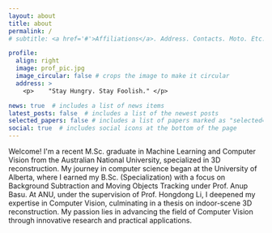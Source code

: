 ```yaml
---
layout: about
title: about
permalink: /
# subtitle: <a href='#'>Affiliations</a>. Address. Contacts. Moto. Etc.

profile:
  align: right
  image: prof_pic.jpg
  image_circular: false # crops the image to make it circular
  address: >
    <p>    "Stay Hungry. Stay Foolish." </p>

news: true  # includes a list of news items
latest_posts: false  # includes a list of the newest posts
selected_papers: false # includes a list of papers marked as "selected={true}"
social: true  # includes social icons at the bottom of the page
---
```

Welcome! I'm a recent M.Sc. graduate in Machine Learning and Computer Vision from the Australian National University, specialized in 3D reconstruction. My journey in computer science began at the University of Alberta, where I earned my B.Sc. (Specialization) with a focus on Background Subtraction and Moving Objects Tracking under Prof. Anup Basu. 
At ANU, under the supervision of Prof. Hongdong Li, I deepened my expertise in Computer Vision, culminating in a thesis on indoor-scene 3D reconstruction. My passion lies in advancing the field of Computer Vision through innovative research and practical applications.